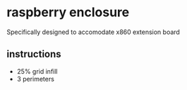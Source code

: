 # raspberry enclosure

Specifically designed to accomodate x860 extension board

## instructions

- 25% grid infill
- 3 perimeters